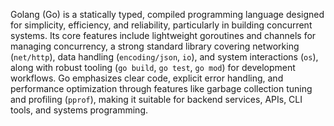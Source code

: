 Golang (Go) is a statically typed, compiled programming language designed for simplicity, efficiency, and reliability, particularly in building concurrent systems. Its core features include lightweight goroutines and channels for managing concurrency, a strong standard library covering networking (`net/http`), data handling (`encoding/json`, `io`), and system interactions (`os`), along with robust tooling (`go build`, `go test`, `go mod`) for development workflows. Go emphasizes clear code, explicit error handling, and performance optimization through features like garbage collection tuning and profiling (`pprof`), making it suitable for backend services, APIs, CLI tools, and systems programming.
